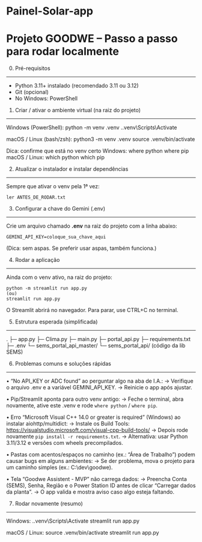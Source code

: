 # Painel-Solar-app

Projeto GOODWE – Passo a passo para rodar localmente
====================================================

0) Pré-requisitos
-----------------
- Python 3.11+ instalado (recomendado 3.11 ou 3.12)
- Git (opcional)
- No Windows: PowerShell

  

1) Criar / ativar o ambiente virtual (na raiz do projeto)
---------------------------------------------------------
Windows (PowerShell):
    python -m venv .venv
    .\.venv\Scripts\Activate

macOS / Linux (bash/zsh):
    python3 -m venv .venv
    source .venv/bin/activate

Dica: confirme que está no venv certo
Windows:
    where python
    where pip
macOS / Linux:
    which python
    which pip



2) Atualizar o instalador e instalar dependências
-------------------------------------------------
Sempre que ativar o venv pela 1ª vez:

    ler ANTES_DE_RODAR.txt




3) Configurar a chave do Gemini (.env)
--------------------------------------
Crie um arquivo chamado **.env** na raiz do projeto com a linha abaixo:

    GEMINI_API_KEY=coloque_sua_chave_aqui

(Dica: sem aspas. Se preferir usar aspas, também funciona.)



4) Rodar a aplicação
--------------------
Ainda com o venv ativo, na raiz do projeto:

    python -m streamlit run app.py
    (ou) 
    streamlit run app.py

O Streamlit abrirá no navegador. Para parar, use CTRL+C no terminal.



5) Estrutura esperada (simplificada)
------------------------------------
.
├─ app.py
├─ Clima.py
├─ main.py
├─ portal_api.py
├─ requirements.txt
├─ .env
└─ sems_portal_api_master/
   └─ sems_portal_api/ (código da lib SEMS)



6) Problemas comuns e soluções rápidas
--------------------------------------
• “No API_KEY or ADC found” ao perguntar algo na aba de I.A.:
    → Verifique o arquivo .env e a variável GEMINI_API_KEY.
    → Reinicie o app após ajustar.

• Pip/Streamlit aponta para outro venv antigo:
    → Feche o terminal, abra novamente, ative este .venv e rode `where python` / `where pip`.

• Erro “Microsoft Visual C++ 14.0 or greater is required” (Windows) ao instalar aiohttp/multidict:
    → Instale os Build Tools: https://visualstudio.microsoft.com/visual-cpp-build-tools/
    → Depois rode novamente `pip install -r requirements.txt`.
    → Alternativa: usar Python 3.11/3.12 e versões com wheels precompilados.

• Pastas com acentos/espaços no caminho (ex.: “Área de Trabalho”) podem causar bugs em alguns ambientes:
    → Se der problema, mova o projeto para um caminho simples (ex.: C:\dev\goodwe\).

• Tela “Goodwe Assistent - MVP” não carrega dados:
    → Preencha Conta (SEMS), Senha, Região e o Power Station ID antes de clicar “Carregar dados da planta”.
    → O app valida e mostra aviso caso algo esteja faltando.



7) Rodar novamente (resumo)
---------------------------
Windows:
    .\.venv\Scripts\Activate
    streamlit run app.py

macOS / Linux:
    source .venv/bin/activate
    streamlit run app.py
